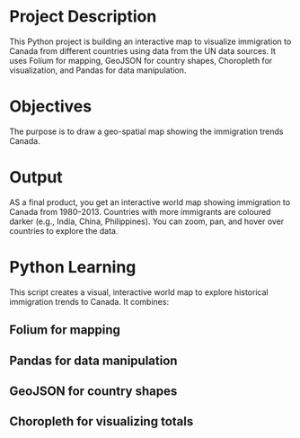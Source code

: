 # Project Description 
This Python project is building an interactive map to visualize immigration to Canada from different countries using data from the UN data sources. It uses Folium for mapping, GeoJSON for country shapes, Choropleth for visualization, and Pandas for data manipulation. 

# Objectives
The purpose is to draw a geo-spatial map showing the immigration trends Canada. 

# Output
AS a final product, you get an interactive world map showing immigration to Canada from 1980–2013.
Countries with more immigrants are coloured darker (e.g., India, China, Philippines).
You can zoom, pan, and hover over countries to explore the data.

# Python Learning 
This script creates a visual, interactive world map to explore historical immigration trends to Canada. It combines:

## Folium for mapping
## Pandas for data manipulation
## GeoJSON for country shapes
## Choropleth for visualizing totals
